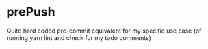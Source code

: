 # prePush
Quite hard coded pre-commit equivalent for my specific use case (of running yarn lint and check for my todo comments)
